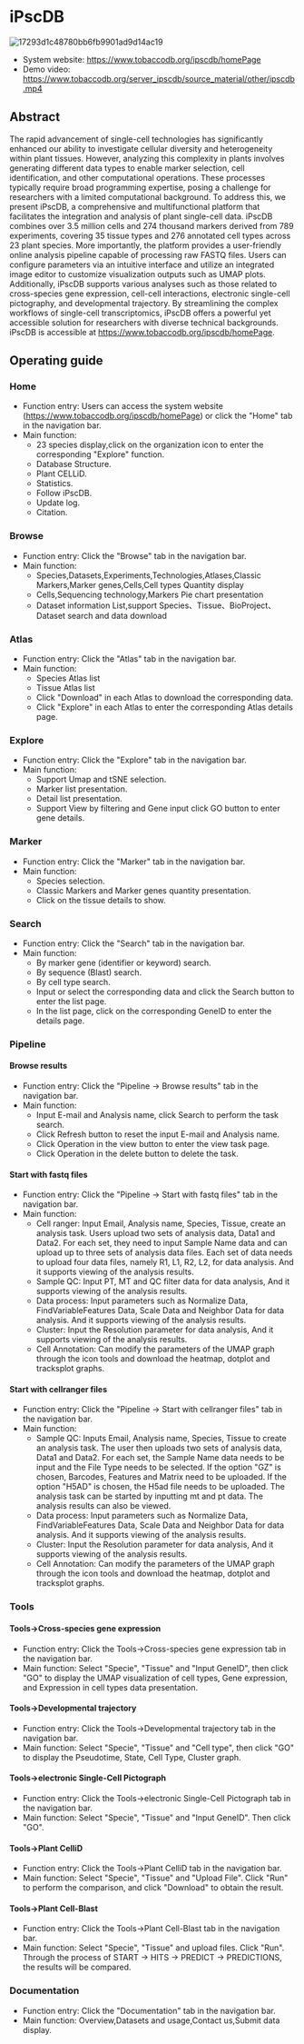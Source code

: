 # iPscDB
![17293d1c48780bb6fb9901ad9d14ac19](https://github.com/user-attachments/assets/7bffed40-96b3-4340-a57f-3b3023d4aadc)
- System website: https://www.tobaccodb.org/ipscdb/homePage
- Demo video: https://www.tobaccodb.org/server_ipscdb/source_material/other/ipscdb.mp4
## Abstract
The rapid advancement of single-cell technologies has significantly enhanced our ability to investigate cellular diversity and heterogeneity within plant tissues. However, analyzing this complexity in plants involves generating different data types to enable marker selection, cell identification, and other computational operations. These processes typically require broad programming expertise, posing a challenge for researchers with a limited computational background. To address this, we present iPscDB, a comprehensive and multifunctional platform that facilitates the integration and analysis of plant single-cell data. iPscDB combines over 3.5 million cells and 274 thousand markers derived from 789 experiments, covering 35 tissue types and 276 annotated cell types across 23 plant species. More importantly, the platform provides a user-friendly online analysis pipeline capable of processing raw FASTQ files. Users can configure parameters via an intuitive interface and utilize an integrated image editor to customize visualization outputs such as UMAP plots. Additionally, iPscDB supports various analyses such as those related to cross-species gene expression, cell-cell interactions, electronic single-cell pictography, and developmental trajectory. By streamlining the complex workflows of single-cell transcriptomics, iPscDB offers a powerful yet accessible solution for researchers with diverse technical backgrounds. iPscDB is accessible at https://www.tobaccodb.org/ipscdb/homePage.

## Operating guide
### Home
- Function entry: Users can access the system website (https://www.tobaccodb.org/ipscdb/homePage) or click the "Home" tab in the navigation bar.
- Main function:
  - 23 species display,click on the organization icon to enter the corresponding "Explore" function.
  - Database Structure.
  - Plant CELLiD.
  - Statistics.
  - Follow iPscDB.
  - Update log.
  - Citation.

### Browse
- Function entry: Click the "Browse" tab in the navigation bar.
- Main function:
  - Species,Datasets,Experiments,Technologies,Atlases,Classic Markers,Marker genes,Cells,Cell types Quantity display
  - Cells,Sequencing technology,Markers Pie chart presentation
  - Dataset information List,support Species、Tissue、BioProject、Dataset search and data download
### Atlas
- Function entry: Click the "Atlas" tab in the navigation bar.
- Main function:
  - Species Atlas list
  - Tissue Atlas list
  - Click "Download" in each Atlas to download the corresponding data.
  - Click "Explore" in each Atlas to enter the corresponding Atlas details page.
### Explore
- Function entry: Click the "Explore" tab in the navigation bar.
- Main function:
  - Support Umap and tSNE selection.
  - Marker list presentation.
  - Detail list presentation.
  - Support View by filtering and Gene input click GO button to enter gene details.
### Marker
- Function entry: Click the "Marker" tab in the navigation bar.
- Main function:
  - Species selection.
  - Classic Markers and Marker genes quantity presentation.
  - Click on the tissue details to show.
### Search
- Function entry: Click the "Search" tab in the navigation bar.
- Main function:
  - By marker gene (identifier or keyword) search.
  - By sequence (Blast) search.
  - By cell type search.
  - Input or select the corresponding data and click the Search button to enter the list page.
  - In the list page, click on the corresponding GeneID to enter the details page.
### Pipeline
#### Browse results
- Function entry: Click the "Pipeline -> Browse results" tab in the navigation bar.
- Main function:
  - Input E-mail and Analysis name, click Search to perform the task search.
  - Click Refresh button to reset the input E-mail and Analysis name.
  - Click Operation in the view button to enter the view task page.
  - Click Operation in the delete button to delete the task.
#### Start with fastq files
- Function entry: Click the "Pipeline -> Start with fastq files" tab in the navigation bar.
- Main function:
  - Cell ranger: Input Email, Analysis name, Species, Tissue, create an analysis task. Users upload two sets of analysis data, Data1 and Data2. For each set, they need to input Sample Name data and can upload up to three sets of analysis data files. Each set of data needs to upload four data files, namely R1, L1, R2, L2, for data analysis. And it supports viewing of the analysis results.
  - Sample QC: Input PT, MT and QC filter data for data analysis, And it supports viewing of the analysis results.
  - Data process: Input parameters such as Normalize Data, FindVariableFeatures Data, Scale Data and Neighbor Data for data analysis. And it supports viewing of the analysis results.
  - Cluster: Input the Resolution parameter for data analysis, And it supports viewing of the analysis results.
  - Cell Annotation: Can modify the parameters of the UMAP graph through the icon tools and download the heatmap, dotplot and tracksplot graphs.
#### Start with cellranger files
- Function entry: Click the "Pipeline -> Start with cellranger files" tab in the navigation bar.
- Main function:
  - Sample QC: Inputs Email, Analysis name, Species, Tissue to create an analysis task. The user then uploads two sets of analysis data, Data1 and Data2. For each set, the Sample Name data needs to be input and the File Type needs to be selected. If the option "GZ" is chosen, Barcodes, Features and Matrix need to be uploaded. If the option "H5AD" is chosen, the H5ad file needs to be uploaded. The analysis task can be started by inputting mt and pt data. The analysis results can also be viewed.
  - Data process: Input parameters such as Normalize Data, FindVariableFeatures Data, Scale Data and Neighbor Data for data analysis. And it supports viewing of the analysis results.
  - Cluster: Input the Resolution parameter for data analysis, And it supports viewing of the analysis results.
  - Cell Annotation: Can modify the parameters of the UMAP graph through the icon tools and download the heatmap, dotplot and tracksplot graphs.
### Tools
#### Tools->Cross-species gene expression
- Function entry: Click the Tools->Cross-species gene expression tab in the navigation bar.
- Main function: Select "Specie", "Tissue" and "Input GeneID", then click "GO" to display the UMAP visualization of cell types, Gene expression, and Expression in cell types data presentation.
#### Tools->Developmental trajectory
- Function entry: Click the Tools->Developmental trajectory tab in the navigation bar.
- Main function: Select "Specie", "Tissue" and "Cell type", then click "GO" to display the Pseudotime, State, Cell Type, Cluster graph.
#### Tools->electronic Single-Cell Pictograph
- Function entry: Click the Tools->electronic Single-Cell Pictograph tab in the navigation bar.
- Main function: Select "Specie", "Tissue" and "Input GeneID". Then click "GO".
#### Tools->Plant CelliD
- Function entry: Click the Tools->Plant CelliD tab in the navigation bar.
- Main function: Select "Specie", "Tissue" and "Upload File". Click "Run" to perform the comparison, and click "Download" to obtain the result.
#### Tools->Plant Cell-Blast
- Function entry: Click the Tools->Plant Cell-Blast tab in the navigation bar.
- Main function: Select "Specie", "Tissue" and upload files. Click "Run". Through the process of START -> HITS -> PREDICT -> PREDICTIONS, the results will be compared.
  
### Documentation
- Function entry: Click the "Documentation" tab in the navigation bar.
- Main function: Overview,Datasets and usage,Contact us,Submit data display.
